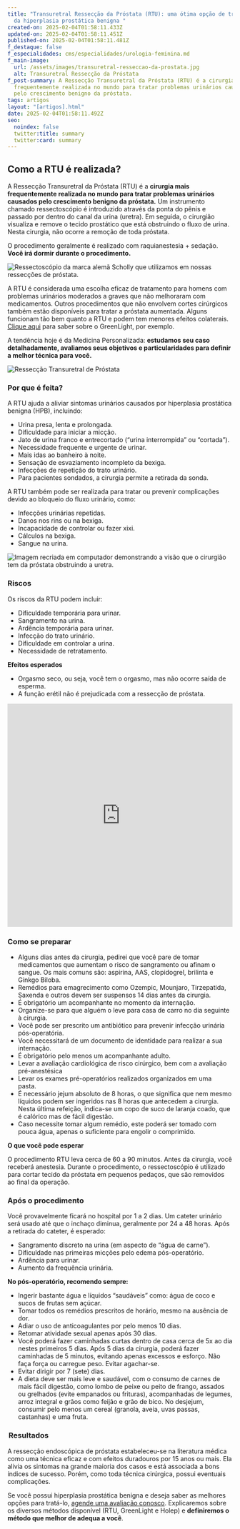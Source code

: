 ```yaml
---
title: "Transuretral Ressecção da Próstata (RTU): uma ótima opção de tratamento
  da hiperplasia prostática benigna "
created-on: 2025-02-04T01:58:11.433Z
updated-on: 2025-02-04T01:58:11.451Z
published-on: 2025-02-04T01:58:11.481Z
f_destaque: false
f_especialidades: cms/especialidades/urologia-feminina.md
f_main-image:
  url: /assets/images/transuretral-resseccao-da-prostata.jpg
  alt: Transuretral Ressecção da Próstata
f_post-summary: A Ressecção Transuretral da Próstata (RTU) é a cirurgia mais
  frequentemente realizada no mundo para tratar problemas urinários causados
  pelo crescimento benigno da próstata.
tags: artigos
layout: "[artigos].html"
date: 2025-02-04T01:58:11.492Z
seo:
  noindex: false
  twitter:title: summary
  twitter:card: summary
---
```

## Como a RTU é realizada? 

A Ressecção Transuretral da Próstata (RTU) é a **cirurgia mais frequentemente realizada no mundo para tratar problemas urinários causados pelo crescimento benigno da próstata.** Um instrumento chamado ressectoscópio é introduzido através da ponta do pênis e passado por dentro do canal da urina (uretra). Em seguida, o cirurgião visualiza e remove o tecido prostático que está obstruindo o fluxo de urina. Nesta cirurgia, não ocorre a remoção de toda próstata. 

O procedimento geralmente é realizado com raquianestesia + sedação. **Você irá dormir durante o procedimento.** 

![Ressectoscópio da marca alemã Scholly que utilizamos em nossas ressecções de próstata. ](/assets/images/ressectoscópio-da-marca-alemã-scholly-que-utilizamos-em-nossas-ressecções-de-próstata.jpg "Ressectoscópio da marca alemã Scholly que utilizamos em nossas ressecções de próstata. ")

A RTU é considerada uma escolha eficaz de tratamento para homens com problemas urinários moderados a graves que não melhoraram com medicamentos. Outros procedimentos que não envolvem cortes cirúrgicos também estão disponíveis para tratar a próstata aumentada. Alguns funcionam tão bem quanto a RTU e podem tem menores efeitos colaterais. [Clique aqui](https://uroconsult.com.br/artigos/entenda-o-greenlight/) para saber sobre o GreenLight, por exemplo. 

A tendência hoje é da Medicina Personalizada: **estudamos seu caso detalhadamente, avaliamos seus objetivos e particularidades para definir a melhor técnica para você.** 

![Ressecção Transuretral de Próstata](/assets/images/ressecção-transuretral-de-próstata.jpg "Ressecção Transuretral de Próstata")

### Por que é feita? 

A RTU ajuda a aliviar sintomas urinários causados por hiperplasia prostática benigna (HPB), incluindo: 

* Urina presa, lenta e prolongada. 
* Dificuldade para iniciar a micção. 
* Jato de urina franco e entrecortado (“urina interrompida” ou “cortada”). 
* Necessidade frequente e urgente de urinar. 
* Mais idas ao banheiro à noite. 
* Sensação de esvaziamento incompleto da bexiga. 
* Infecções de repetição do trato urinário. 
* Para pacientes sondados, a cirurgia permite a retirada da sonda. 

A RTU também pode ser realizada para tratar ou prevenir complicações devido ao bloqueio do fluxo urinário, como: 

* Infecções urinárias repetidas. 
* Danos nos rins ou na bexiga. 
* Incapacidade de controlar ou fazer xixi. 
* Cálculos na bexiga. 
* Sangue na urina. 

![Imagem recriada em computador demonstrando a visão que o cirurgião tem da próstata obstruindo a uretra. ](/assets/images/imagem-recriada-em-computador-demonstrando-a-visão-que-o-cirurgião-tem-da-próstata-obstruindo-a-uretra-1-.png "Imagem recriada em computador demonstrando a visão que o cirurgião tem da próstata obstruindo a uretra. ")

### Riscos 

Os riscos da RTU podem incluir: 

* Dificuldade temporária para urinar. 
* Sangramento na urina. 
* Ardência temporária para urinar. 
* Infecção do trato urinário. 
* Dificuldade em controlar a urina. 
* Necessidade de retratamento. 

**Efeitos esperados** 

* Orgasmo seco, ou seja, você tem o orgasmo, mas não ocorre saída de esperma. 
* A função erétil não é prejudicada com a ressecção de próstata.

<div style="text-align: center; margin-bottom: 20px;">
  <iframe
    width="100%"
    height="500"
    src="https://www.youtube.com/embed/a7gqGVRJZQs"
    title="Ressecção endoscópica da próstata"
    frameborder="0"
    allow="accelerometer; autoplay; clipboard-write; encrypted-media; gyroscope; picture-in-picture; web-share"
    referrerpolicy="strict-origin-when-cross-origin"
    allowfullscreen
    id="responsive-video"
    style="max-width: 800px; margin: 0 auto; display: block;"
  ></iframe>
  <script>
    function adjustIframeHeight() {
      var iframe = document.getElementById('responsive-video');
      if (window.innerWidth < 768) {
        iframe.style.height = '300px'; // Altura para celular
      } else {
        iframe.style.height = '500px'; // Altura para desktop
      }
    }  </script>
</div>

### Como se preparar 

* Alguns dias antes da cirurgia, pedirei que você pare de tomar medicamentos que aumentam o risco de sangramento ou afinam o sangue. Os mais comuns são: aspirina, AAS, clopidogrel, brilinta e Ginkgo Biloba. 
* Remédios para emagrecimento como Ozempic, Mounjaro, Tirzepatida, Saxenda e outros devem ser suspensos 14 dias antes da cirurgia. 
* É obrigatório um acompanhante no momento da internação. 
* Organize-se para que alguém o leve para casa de carro no dia seguinte à cirurgia. 
* Você pode ser prescrito um antibiótico para prevenir infecção urinária pós-operatória. 
* Você necessitará de um documento de identidade para realizar a sua internação.  
* É obrigatório pelo menos um acompanhante adulto. 
* Levar a avaliação cardiológica de risco cirúrgico, bem com a avaliação pré-anestésica 
* Levar os exames pré-operatórios realizados organizados em uma pasta. 
* É necessário jejum absoluto de 8 horas, o que significa que nem mesmo líquidos podem ser ingeridos nas 8 horas que antecedem a cirurgia. Nesta última refeição, indica-se um copo de suco de laranja coado, que é calórico mas de fácil digestão. 
* Caso necessite tomar algum remédio, este poderá ser tomado com pouca água, apenas o suficiente para engolir o comprimido. 

**O que você pode esperar** 

O procedimento RTU leva cerca de 60 a 90 minutos. Antes da cirurgia, você receberá anestesia. Durante o procedimento, o ressectoscópio é utilizado para cortar tecido da próstata em pequenos pedaços, que são removidos ao final da operação. 

### Após o procedimento 

Você provavelmente ficará no hospital por 1 a 2 dias. Um cateter urinário será usado até que o inchaço diminua, geralmente por 24 a 48 horas. Após a retirada do cateter, é esperado: 

* Sangramento discreto na urina (em aspecto de “água de carne”). 
* Dificuldade nas primeiras micções pelo edema pós-operatório. 
* Ardência para urinar. 
* Aumento da frequência urinária. 

**No pós-operatório, recomendo sempre:** 

* Ingerir bastante água e líquidos “saudáveis” como: água de coco e sucos de frutas sem açúcar. 
* Tomar todos os remédios prescritos de horário, mesmo na ausência de dor. 
* Adiar o uso de anticoagulantes por pelo menos 10 dias. 
* Retomar atividade sexual apenas após 30 dias. 
* Você poderá fazer caminhadas curtas dentro de casa cerca de 5x ao dia nestes primeiros 5 dias. Após 5 dias da cirurgia, poderá fazer caminhadas de 5 minutos, evitando apenas excessos e esforço. Não faça força ou carregue peso. Evitar agachar-se. 
* Evitar dirigir por 7 (sete) dias. 
* A dieta deve ser mais leve e saudável, com o consumo de carnes de mais fácil digestão, como lombo de peixe ou peito de frango, assados ou grelhados (evite empanados ou frituras), acompanhadas de legumes, arroz integral e grãos como feijão e grão de bico. No desjejum, consumir pelo menos um cereal (granola, aveia, uvas passas, castanhas) e uma fruta. 

###  Resultados 

A ressecção endoscópica de próstata estabeleceu-se na literatura médica como uma técnica eficaz e com efeitos duradouros por 15 anos ou mais. Ela alivia os sintomas na grande maioria dos casos e está associada a bons índices de sucesso. Porém, como toda técnica cirúrgica, possui eventuais complicações.

Se você possui hiperplasia prostática benigna e deseja saber as melhores opções para tratá-lo, [agende uma avaliação conosco](https://web.whatsapp.com/send/?phone=5592982252490). Explicaremos sobre os diversos métodos disponível (RTU, GreenLight e Holep) e **definiremos o método que melhor de adequa a você**.